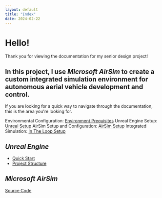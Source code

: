 ```yaml
---
layout: default
title: "Index"
date: 2024-02-22
---
```


# Hello!
Thank you for viewing the documentation for my senior design project!

## In this project, I use _Microsoft AirSim_ to create a custom integrated simulation environment for autonomous aerial vehicle development and control.

If you are looking for a quick way to navigate through the documentation, this is the area you're looking for.

Environmental Configuration: [Environment Prequisites](Setup.md#environment-prequisites)
Unreal Engine Setup: [Unreal Setup](Setup.md#unreal-engine-setup)
AirSim Setup and Configuration: [AirSim Setup](Setup.md#airsim-setup)
Integrated Simulation: [In The Loop Setup](Setup.md#integrated-simulation-setup)

## _Unreal Engine_
- [Quick Start](https://docs.unrealengine.com/4.26/en-US/Basics/GettingStarted/)
- [Project Structure](https://docs.unrealengine.com/4.27/en-US/Basics/DirectoryStructure/)

## _Microsoft AirSim_
[Source Code](https://github.com/microsoft/AirSim.git)